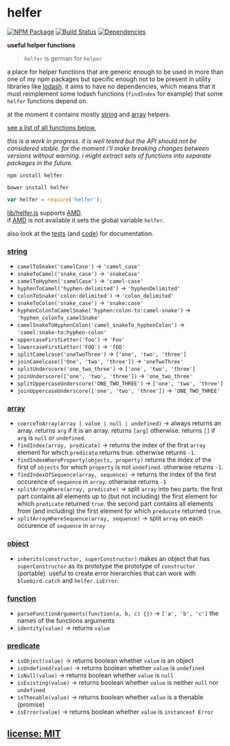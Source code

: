 # helfer

[![NPM Package](https://img.shields.io/npm/v/helfer.svg?style=flat)](https://www.npmjs.org/package/helfer)
[![Build Status](https://travis-ci.org/snd/helfer.svg?branch=master)](https://travis-ci.org/snd/helfer/branches)
[![Dependencies](https://david-dm.org/snd/helfer.svg)](https://david-dm.org/snd/helfer)

**useful helper functions**

> `helfer` is german for `helper`

a place for helper functions that are generic enough to be used in more than
one of my npm packages but specific enough not to be
present in utility libraries like [lodash](https://lodash.com/).
it aims to have no dependencies, which means that it must reimplement some lodash
functions (`findIndex` for example) that some `helfer` functions depend on.

at the moment it contains mostly [string](#string) and [array](#array) helpers.

[see a list of all functions below.](#string)

*this is a work in progress.
it is well tested but the API should not be considered stable.
for the moment i'll make breaking changes between versions without warning.
i might extract sets of functions into separate packages in the future.*

```
npm install helfer
```

```
bower install helfer
```

``` javascript
var helfer = require('helfer');
```

[lib/helfer.js](lib/helfer.js) supports [AMD](http://requirejs.org/docs/whyamd.html).  
if [AMD](http://requirejs.org/docs/whyamd.html) is not available it sets the global variable `helfer`.

also look at the [tests](test) (and [code](src/helfer.coffee)) for documentation.

### [string](test/string.coffee)

- `camelToSnake('camelCase')` -> `'camel_case'`
- `snakeToCamel('snake_case')` -> `'snakeCase'`
- `camelToHyphen('camelCase')` -> `'camel-case'`
- `hyphenToCamel('hyphen-delimited')` -> `'hyphenDelimited'`
- `colonToSnake('colon:delimited')` -> `'colon_delimited'`
- `snakeToColon('snake_case')` -> `'snake:case'`
- `hyphenColonToCamelSnake('hyphen:colon-to:camel-snake')` -> `'hyphen_colonTo_camelSnake'`
- `camelSnakeToHyphenColon('camel_snakeTo_hyphenColon')` -> `'camel:snake-to:hyphen-colon'`
- `uppercaseFirstLetter('foo')` -> `'Foo'`
- `lowercaseFirstLetter('FOO')` -> `'fOO'`
- `splitCamelcase('oneTwoThree')` -> `['one', 'two', 'three']`
- `joinCamelcase(['One', 'two', 'three'])` -> `'oneTwoThree'`
- `splitUnderscore('one_two_three')` -> `['one', 'two', 'three']`
- `joinUnderscore(['one', 'two', 'three'])` -> `'one_two_three'`
- `splitUppercaseUnderscore('ONE_TWO_THREE')` -> `['one', 'two', 'three']`
- `joinUppercaseUnderscore(['one', 'two', 'three'])` -> `'ONE_TWO_THREE'`

### [array](test/array.coffee)

- `coerceToArray(array | value | null | undefined)` -> always returns an array. returns `arg` if it is an array. returns `[arg]` otherwise. returns `[]` if `arg` is `null` or `undefined`.
- `findIndex(array, predicate)` -> returns the index of the first `array` element for which `predicate` returns true. otherwise returns `-1`.
- `findIndexWhereProperty(objects, property)` returns the index of the first of `objects` for which `property` is not `undefined`. otherwise returns `-1`.
- `findIndexOfSequence(array, sequence)` -> returns the index of the first occurence of `sequence` in `array`. otherwise returns `-1`
- `splitArrayWhere(array, predicate)` -> split `array` into two parts:
  the first part contains all elements up to (but not including)
  the first element for which `predicate` returned `true`.
  the second part contains all elements from (and including)
  the first element for which `preducate` returned `true`.
- `splitArrayWhereSequence(array, sequence)` -> split `array` on each occurence of `sequence` in `array`

### [object](test/object.coffee)

- `inherits(constructor, superConstructor)` makes an object that has `superConstructor` as its prototype the prototype of `constructor` (portable).
  useful to create error hierarchies that can work with `bluebird.catch` and `helfer.isError`.

### [function](test/function.coffee)

- `parseFunctionArguments(function(a, b, c) {})` -> `['a', 'b', 'c']` the names of the functions arguments
- `identity(value)` -> returns `value`

### [predicate](test/predicate.coffee)

- `isObject(value)` -> returns boolean whether `value` is an object
- `isUndefined(value)` -> returns boolean whether `value` is `undefined`
- `isNull(value)` -> returns boolean whether `value` is `null`
- `isExisting(value)` -> returns boolean whether `value` is neither `null` nor `undefined`
- `isThenable(value)` -> returns boolean whether `value` is a thenable (promise)
- `isError(value)` -> returns boolean whether `value` is `instanceof Error`

## [license: MIT](LICENSE)
